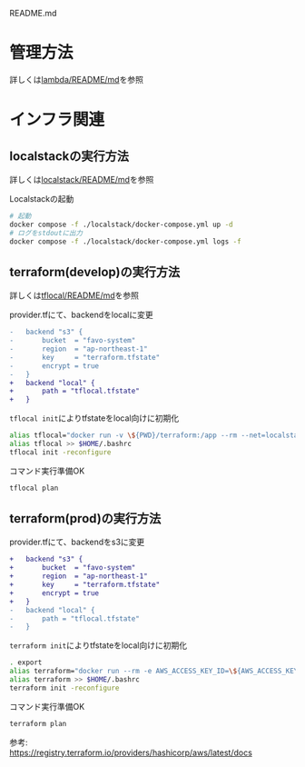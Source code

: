 README.md
# 管理方法  

詳しくは[lambda/README/md](lambda/README.md)を参照 

# インフラ関連

## localstackの実行方法

詳しくは[localstack/README/md](localstack/README.md)を参照 

Localstackの起動  
```sh
# 起動
docker compose -f ./localstack/docker-compose.yml up -d
# ログをstdoutに出力
docker compose -f ./localstack/docker-compose.yml logs -f
```

## terraform(develop)の実行方法

詳しくは[tflocal/README/md](tflocal/README.md)を参照  

provider.tfにて、backendをlocalに変更
```diff
-	backend "s3" {
-		bucket  = "favo-system"
-		region  = "ap-northeast-1"
-		key     = "terraform.tfstate"
-		encrypt = true
-	}
+	backend "local" {
+	 	path = "tflocal.tfstate"
+	}
```

`tflocal init`によりtfstateをlocal向けに初期化
```sh
alias tflocal="docker run -v \${PWD}/terraform:/app --rm --net=localstack_default -u \$(id -u):\$(id -g) -it tflocal:0.16.0" 
alias tflocal >> $HOME/.bashrc
tflocal init -reconfigure
```

コマンド実行準備OK
```sh
tflocal plan
```

## terraform(prod)の実行方法

provider.tfにて、backendをs3に変更
```diff
+	backend "s3" {
+		bucket  = "favo-system"
+		region  = "ap-northeast-1"
+		key     = "terraform.tfstate"
+		encrypt = true
+	}
-	backend "local" {
-	 	path = "tflocal.tfstate"
-	}
```

`terraform init`によりtfstateをlocal向けに初期化
```sh
. export
alias terraform="docker run --rm -e AWS_ACCESS_KEY_ID=\${AWS_ACCESS_KEY_ID} -e AWS_SECRET_ACCESS_KEY=\${AWS_SECRET_ACCESS_KEY} -v \${PWD}/env:/env -v \${PWD}/terraform:/app -w /app -u \$(id -u):\$(id -g) -it hashicorp/terraform:1.6.5"
alias terraform >> $HOME/.bashrc
terraform init -reconfigure
```

コマンド実行準備OK
```sh
terraform plan
```

参考:  
https://registry.terraform.io/providers/hashicorp/aws/latest/docs